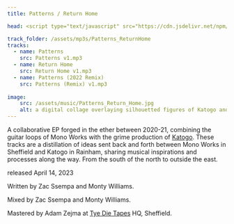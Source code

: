 ```yaml
---
title: Patterns / Return Home

head: <script type="text/javascript" src="https://cdn.jsdelivr.net/npm/amplitudejs@v5.3.2/dist/amplitude.js"></script>

track_folder: /assets/mp3s/Patterns_ReturnHome
tracks:
  - name: Patterns
    src: Patterns v1.mp3
  - name: Return Home
    src: Return Home v1.mp3
  - name: Patterns (2022 Remix)
    src: Patterns (Remix) v1.mp3
    
image:
    src: /assets/music/Patterns_Return_Home.jpg
    alt: a digital collage overlaying silhouetted figures of Katogo and Mono Works
---
```

A collaborative EP forged in the ether between 2020-21, combining the guitar loops of Mono Works with the grime production of [Katogo][website]. These tracks are a distillation of ideas sent back and forth between Mono Works in Sheffield and Katogo in Rainham, sharing musical inspirations and processes along the way. From the south of the north to outside the east.

released April 14, 2023

Written by Zac Ssempa and Monty Williams.

Mixed by Zac Ssempa and Monty Williams.

Mastered by Adam Zejma at [Tye Die Tapes][website2] HQ, Sheffield.

[website]: https://katogo.bandcamp.com/
[website2]: https://tyedietapes.bandcamp.com/